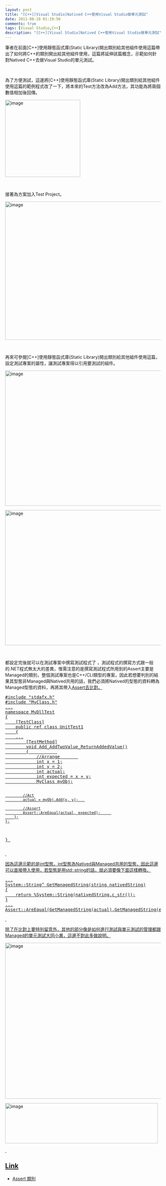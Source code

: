 ```yaml
---
layout: post
title: "[C++][Visual Studio]Natived C++使用Visual Studio做單元測試"
date: 2011-08-18 01:19:50
comments: true
tags: [Visual Studio,C++]
description: "[C++][Visual Studio]Natived C++使用Visual Studio做單元測試"
---
```

<p>
	筆者在前面[C++]使用靜態函式庫(Static Library)開出類別給其他組件使用這篇帶出了如何將C++的類別開出給其他組件使用，這篇將延伸該篇概念，示範如何針對Natived C++去做Visual Studio的單元測試。</p>
<p>
	 </p>
<p>
	為了方便測試，這邊將[C++]使用靜態函式庫(Static Library)開出類別給其他組件使用這篇的範例程式改了一下，將本來的Test方法改為Add方法，其功能為將兩個數值相加後回傳。</p>
<p>
	<img alt="image" border="0" height="249" src="\images\posts\33415\image_thumb.png" style="border-right-width: 0px; border-top-width: 0px; border-bottom-width: 0px; border-left-width: 0px" width="243" /></p>
<p>
	 </p>
<p>
	接著為方案加入Test Project。</p>
<p>
	<img alt="image" border="0" height="446" src="\images\posts\33415\image_thumb_1.png" style="border-right-width: 0px; border-top-width: 0px; border-bottom-width: 0px; border-left-width: 0px" width="644" /></p>
<p>
	 </p>
<p>
	再來可參閱[C++]使用靜態函式庫(Static Library)開出類別給其他組件使用這篇，設定測試專案的屬性，讓測試專案得以引用要測試的組件。</p>
<p>
	<img alt="image" border="0" height="436" src="\images\posts\33415\image_thumb_2.png" style="border-right-width: 0px; border-top-width: 0px; border-bottom-width: 0px; border-left-width: 0px" width="644" /></p>
<p>
	<img alt="image" border="0" height="436" src="\images\posts\33415\image_thumb_3.png" style="border-right-width: 0px; border-top-width: 0px; border-bottom-width: 0px; border-left-width: 0px" width="644" /></p>
<p>
	 </p>
<p>
	都設定完後就可以在測試專案中撰寫測試程式了 ，測試程式的撰寫方式跟一般的.NET程式無太大的差異，惟需注意的是撰寫測試程式所用到的Assert</a>主要是Managed的類別，整個測試專案也是C++/CLI類型的專案，因此若想要判別的結果其型態非Managed與Natived共用的話，我們必須將Natived的型態的資料轉為Managed型態的資料，再將其帶入<a href="http://msdn.microsoft.com/zh-tw/library/microsoft.visualstudio.testtools.unittesting.assert(VS.80).aspx" target="_blank">Assert去比對。</p>
<div class="wlWriterSmartContent" id="scid:812469c5-0cb0-4c63-8c15-c81123a09de7:8e9985d8-eadf-4f9f-a98f-d134cd27dc88" style="padding-bottom: 0px; margin: 0px; padding-left: 0px; padding-right: 0px; display: inline; float: none; padding-top: 0px">
	<pre class="c" name="code">
#include "stdafx.h"
#include "MyClass.h"
...
namespace MyDllTest
{
	[TestClass]
	public ref class UnitTest1
	{
	...
		[TestMethod]
		void Add_AddTwoValue_ReturnAddedValue()
		{			
			//Arrange		
			int x = 1;
			int y = 2;
			int actual;
			int expected = x + y;
			MyClass myObj;
			
			//Act
			actual = myObj.Add(x, y);	

			//Assert
			Assert::AreEqual(actual, expected);		
		};
	};
}
</pre>
</div>
<p>
	 </p>
<p>
	因為這邊示範的是int型態，int型態為Natived與Managed共用的型態，因此這邊可以直接帶入使用，若型態是用std::string的話，就必須要像下面這樣轉換。</p>
<div class="wlWriterSmartContent" id="scid:812469c5-0cb0-4c63-8c15-c81123a09de7:4068c118-b9ac-4101-a4ee-3ded94b3e791" style="padding-bottom: 0px; margin: 0px; padding-left: 0px; padding-right: 0px; display: inline; float: none; padding-top: 0px">
	<pre class="c" name="code">
...
System::String^ GetManagedString(string nativedString)
{
	return %System::String(nativedString.c_str());
}
...
Assert::AreEqual(GetManagedString(actual),GetManagedString(expected));</pre>
</div>
<p>
	 </p>
<p>
	除了在比對上要特別留意外，其他的部分像是如何進行測試與單元測試的管理都跟Managed的單元測試大同小異，這邊不對此多做說明。</p>
<p>
	<img alt="image" border="0" height="503" src="\images\posts\33415\image_thumb_6.png" style="border-right-width: 0px; border-top-width: 0px; border-bottom-width: 0px; border-left-width: 0px" width="580" /></p>
<p>
	<img alt="image" border="0" height="130" src="\images\posts\33415\image_thumb_7.png" style="border-right-width: 0px; border-top-width: 0px; border-bottom-width: 0px; border-left-width: 0px" width="494" /></p>
<p>
	 </p>
<h2>
	Link</h2>
<ul>
	<li>
		Assert 類別</li>
</ul>
